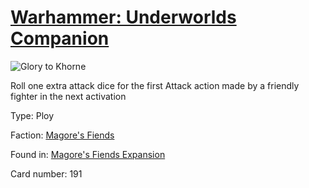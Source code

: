 # [Warhammer: Underworlds Companion](https://guidokessels.github.io/wh-underworlds)

  

![Glory to Khorne](https://warhammerunderworlds.com/wp-content/uploads/sites/6/2018/03/191_ENG.png)

Roll one extra attack dice for the first Attack action made by a friendly fighter in the next activation

Type: Ploy

Faction: [Magore's Fiends](https://guidokessels.github.io/wh-underworlds/factions/magores-fiends)

Found in: [Magore's Fiends Expansion](https://guidokessels.github.io/wh-underworlds/locations/magores-fiends-expansion)

Card number: 191

